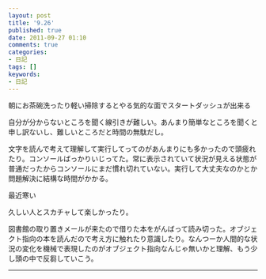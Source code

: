 ```yaml
---
layout: post
title: '9.26'
published: true
date: 2011-09-27 01:10
comments: true
categories:
- 日記
tags: []
keywords:
- 日記
---
```

朝にお茶碗洗ったり軽い掃除するとやる気的な面でスタートダッシュが出来る

自分が分からないところを聞く線引きが難しい。あんまり簡単なところを聞くと申し訳ないし、難しいところだと時間の無駄だし。

文字を読んで考えて理解して実行してってのがあんまりにも多かったので頭疲れたり。コンソールばっかりいじってた。常に表示されていて状況が見える状態が普通だったからコンソールにまだ慣れ切れていない。実行して大丈夫なのかとか問題解決に結構な時間がかかる。

最近寒い

久しい人とスカチャして楽しかったり。

図書館の取り置きメールが来たので借りた本をがんばって読み切った。オブジェクト指向の本を読んだので考え方に触れたり意識したり。なんつーか人間的な状況の変化を機械で表現したのがオブジェクト指向なんじゃ無いかと理解、もう少し頭の中で反芻していこう。

---


